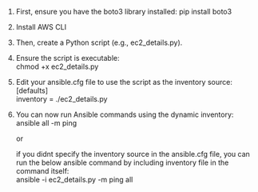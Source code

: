 1. First, ensure you have the boto3 library installed:
   pip install boto3

2. Install AWS CLI
3. Then, create a Python script (e.g., ec2_details.py).
4. Ensure the script is executable:  
   chmod +x ec2_details.py

5. Edit your ansible.cfg file to use the script as the inventory source:  
   [defaults]  
   inventory = ./ec2_details.py  
   
7. You can now run Ansible commands using the dynamic inventory:  
   ansible all -m ping  
  
   or  
  
   if you didnt specify the inventory source in the ansible.cfg file, you can run the below ansible command by including inventory file in the command itself:  
   ansible -i ec2_details.py -m ping all

